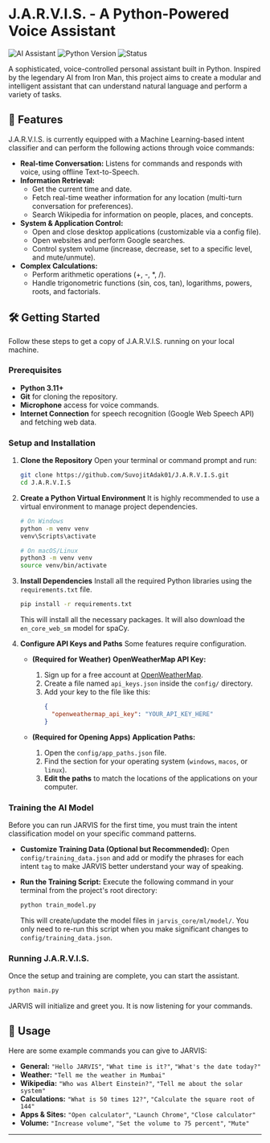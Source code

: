 # J.A.R.V.I.S. - A Python-Powered Voice Assistant

![AI Assistant](https://img.shields.io/badge/AI-Assistant-blue.svg)
![Python Version](https://img.shields.io/badge/Python-3.11+-brightgreen.svg)
![Status](https://img.shields.io/badge/Status-In%20Development-orange.svg)

A sophisticated, voice-controlled personal assistant built in Python. Inspired by the legendary AI from Iron Man, this project aims to create a modular and intelligent assistant that can understand natural language and perform a variety of tasks.

## 🌟 Features

J.A.R.V.I.S. is currently equipped with a Machine Learning-based intent classifier and can perform the following actions through voice commands:

* **Real-time Conversation:** Listens for commands and responds with voice, using offline Text-to-Speech.
* **Information Retrieval:**
    * Get the current time and date.
    * Fetch real-time weather information for any location (multi-turn conversation for preferences).
    * Search Wikipedia for information on people, places, and concepts.
* **System & Application Control:**
    * Open and close desktop applications (customizable via a config file).
    * Open websites and perform Google searches.
    * Control system volume (increase, decrease, set to a specific level, and mute/unmute).
* **Complex Calculations:**
    * Perform arithmetic operations (+, -, \*, /).
    * Handle trigonometric functions (sin, cos, tan), logarithms, powers, roots, and factorials.

## 🛠️ Getting Started

Follow these steps to get a copy of J.A.R.V.I.S. running on your local machine.

### Prerequisites

* **Python 3.11+**
* **Git** for cloning the repository.
* **Microphone** access for voice commands.
* **Internet Connection** for speech recognition (Google Web Speech API) and fetching web data.

### Setup and Installation

1.  **Clone the Repository**
    Open your terminal or command prompt and run:
    ```bash
    git clone https://github.com/SuvojitAdak01/J.A.R.V.I.S.git
    cd J.A.R.V.I.S
    ```

2.  **Create a Python Virtual Environment**
    It is highly recommended to use a virtual environment to manage project dependencies.
    ```bash
    # On Windows
    python -m venv venv
    venv\Scripts\activate

    # On macOS/Linux
    python3 -m venv venv
    source venv/bin/activate
    ```

3.  **Install Dependencies**
    Install all the required Python libraries using the `requirements.txt` file.
    ```bash
    pip install -r requirements.txt
    ```
    This will install all the necessary packages. It will also download the `en_core_web_sm` model for spaCy.

4.  **Configure API Keys and Paths**
    Some features require configuration.

    * **(Required for Weather)** **OpenWeatherMap API Key:**
        1.  Sign up for a free account at [OpenWeatherMap](https://openweathermap.org/appid).
        2.  Create a file named `api_keys.json` inside the `config/` directory.
        3.  Add your key to the file like this:
            ```json
            {
              "openweathermap_api_key": "YOUR_API_KEY_HERE"
            }
            ```

    * **(Required for Opening Apps)** **Application Paths:**
        1.  Open the `config/app_paths.json` file.
        2.  Find the section for your operating system (`windows`, `macos`, or `linux`).
        3.  **Edit the paths** to match the locations of the applications on your computer.

### Training the AI Model

Before you can run JARVIS for the first time, you must train the intent classification model on your specific command patterns.

* **Customize Training Data (Optional but Recommended):**
    Open `config/training_data.json` and add or modify the phrases for each intent `tag` to make JARVIS better understand your way of speaking.

* **Run the Training Script:**
    Execute the following command in your terminal from the project's root directory:
    ```bash
    python train_model.py
    ```
    This will create/update the model files in `jarvis_core/ml/model/`. You only need to re-run this script when you make significant changes to `config/training_data.json`.

### Running J.A.R.V.I.S.

Once the setup and training are complete, you can start the assistant.

```bash
python main.py
```

JARVIS will initialize and greet you. It is now listening for your commands.

## 🚀 Usage

Here are some example commands you can give to JARVIS:

* **General:** `"Hello JARVIS"`, `"What time is it?"`, `"What's the date today?"`
* **Weather:** `"Tell me the weather in Mumbai"`
* **Wikipedia:** `"Who was Albert Einstein?"`, `"Tell me about the solar system"`
* **Calculations:** `"What is 50 times 12?"`, `"Calculate the square root of 144"`
* **Apps & Sites:** `"Open calculator"`, `"Launch Chrome"`, `"Close calculator"`
* **Volume:** `"Increase volume"`, `"Set the volume to 75 percent"`, `"Mute"`

---
